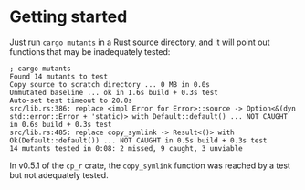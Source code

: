 # Getting started

Just run `cargo mutants` in a Rust source directory, and it will point out
functions that may be inadequately tested:

```none
; cargo mutants
Found 14 mutants to test
Copy source to scratch directory ... 0 MB in 0.0s
Unmutated baseline ... ok in 1.6s build + 0.3s test
Auto-set test timeout to 20.0s
src/lib.rs:386: replace <impl Error for Error>::source -> Option<&(dyn std::error::Error + 'static)> with Default::default() ... NOT CAUGHT in 0.6s build + 0.3s test
src/lib.rs:485: replace copy_symlink -> Result<()> with Ok(Default::default()) ... NOT CAUGHT in 0.5s build + 0.3s test
14 mutants tested in 0:08: 2 missed, 9 caught, 3 unviable
```

In v0.5.1 of the `cp_r` crate, the `copy_symlink` function was reached by a test
but not adequately tested.
